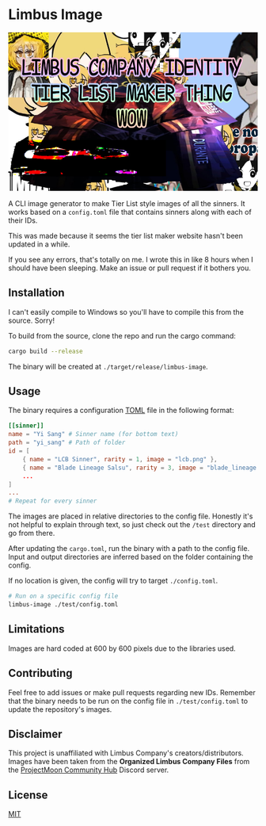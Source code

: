 # Limbus Image

<p align="center">
    <img src="./img/limbus-image-image.png" alt="" height="320" />
</p>

A CLI image generator to make Tier List style images of all the sinners. It works based on a
`config.toml` file that contains sinners along with each of their IDs.

This was made because it seems the tier list maker website hasn't been updated in a while.

If you see any errors, that's totally on me. I wrote this in like 8 hours when I should have been
sleeping. Make an issue or pull request if it bothers you.

## Installation

I can't easily compile to Windows so you'll have to compile this from the source. Sorry!

To build from the source, clone the repo and run the cargo command:

```bash
cargo build --release
```

The binary will be created at `./target/release/limbus-image`.

## Usage

The binary requires a configuration [TOML](https://toml.io/en/) file in the
following format:

```toml
[[sinner]]
name = "Yi Sang" # Sinner name (for bottom text)
path = "yi_sang" # Path of folder
id = [
    { name = "LCB Sinner", rarity = 1, image = "lcb.png" },
    { name = "Blade Lineage Salsu", rarity = 3, image = "blade_lineage.png" },
    ...
]
...
# Repeat for every sinner
```

The images are placed in relative directories to the config file. Honestly it's not helpful to
explain through text, so just check out the `/test` directory and go from there.

After updating the `cargo.toml`, run the binary with a path to the config file. Input and output
directories are inferred based on the folder containing the config.

If no location is given, the config will try to target `./config.toml`.

```bash
# Run on a specific config file
limbus-image ./test/config.toml
```

## Limitations

Images are hard coded at 600 by 600 pixels due to the libraries used.

## Contributing

Feel free to add issues or make pull requests regarding new IDs. Remember that the binary needs to
be run on the config file in `./test/config.toml` to update the repository's images.

## Disclaimer

This project is unaffiliated with Limbus Company's creators/distributors. Images have been taken
from the **Organized Limbus Company Files** from the [ProjectMoon Community Hub](https://discord.gg/pmooncommunityfanhub)
Discord server.

## License

[MIT](https://choosealicense.com/licenses/mit/)
